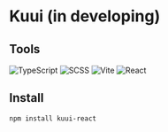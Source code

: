 # Kuui (in developing)

## Tools

![TypeScript](https://img.shields.io/badge/-TypeScript-000?style=for-the-badge&logo=TypeScript&logoColor=2f74c0)
![SCSS](https://img.shields.io/badge/-SCSS-000?style=for-the-badge&logo=SASS&logoColor=c76393)
![Vite](https://img.shields.io/badge/-Vite-000?style=for-the-badge&logo=Vite)
![React](https://img.shields.io/badge/-React-000?style=for-the-badge&logo=React&logoColor=5ed3f3)

## Install

```powershell
npm install kuui-react
```
